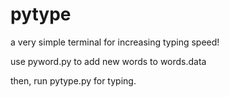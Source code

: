 # pytype
a very simple terminal for increasing typing speed!

use pyword.py to add new words to words.data

then, run pytype.py for typing.
